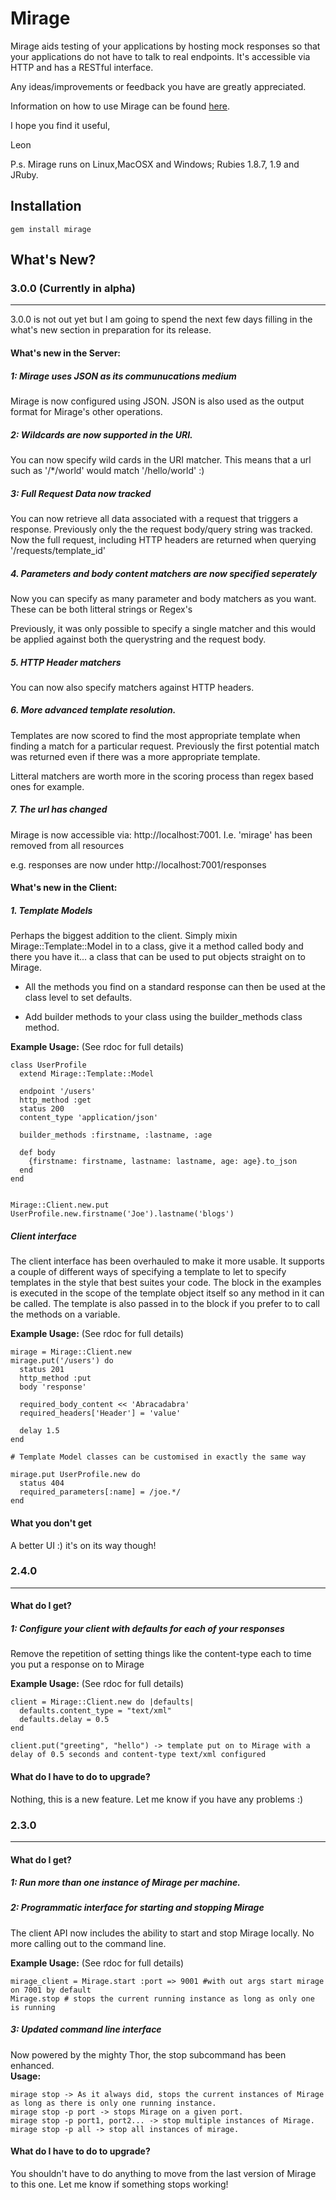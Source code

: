 Mirage
======
Mirage aids testing of your applications by hosting mock responses so that your applications do not have to talk to real endpoints. It's accessible via HTTP and has a RESTful interface.    

Any ideas/improvements or feedback you have are greatly appreciated.  
  
Information on how to use Mirage can be found [here](https://github.com/lashd/mirage/wiki).  
  
I hope you find it useful,  

Leon

P.s. Mirage runs on Linux,MacOSX and Windows; Rubies 1.8.7, 1.9 and JRuby.

Installation
------------
    gem install mirage 
    
What's New?
-----------
### 3.0.0 (Currently in alpha)
------------------------------
3.0.0 is not out yet but I am going to spend the next few days filling in the what's new section in preparation for its release.
#### What's new in the Server:
##### 1: Mirage uses JSON as its communucations medium
Mirage is now configured using JSON. JSON is also used as the output format for Mirage's other operations.
##### 2: Wildcards are now supported in the URI.
You can now specify wild cards in the URI matcher. This means that a url such as '/*/world' would match '/hello/world' :)
##### 3: Full Request Data now tracked
You can now retrieve all data associated with a request that triggers a response. Previously only the the request body/query string was tracked.
Now the full request, including HTTP headers are returned when querying '/requests/template_id'

##### 4. Parameters and body content matchers are now specified seperately
Now you can specify as many parameter and body matchers as you want. These can be both litteral strings or Regex's
  
Previously, it was only possible to specify a single matcher and this would be applied against both the querystring and the request body.
##### 5. HTTP Header matchers
You can now also specify matchers against HTTP headers.
##### 6. More advanced template resolution.
Templates are now scored to find the most appropriate template when finding a match for a particular request. Previously the first potential match was returned even
if there was a more appropriate template.

Litteral matchers are worth more in the scoring process than regex based ones for example.
##### 7. The url has changed
Mirage is now accessible via: http://localhost:7001. I.e. 'mirage' has been removed from all resources 

e.g. responses are now under http://localhost:7001/responses
#### What's new in the Client:
##### 1. Template Models
Perhaps the biggest addition to the client. Simply mixin Mirage::Template::Model in to a class, give it a method called body and there you have it... a class that can be used to put objects straight on to Mirage.
 
* All the methods you find on a standard response can then be used at the class level to set defaults. 
 
* Add builder methods to your class using the builder_methods class method.
 
**Example Usage:** (See rdoc for full details)  

    class UserProfile
      extend Mirage::Template::Model
      
      endpoint '/users'
      http_method :get
      status 200
      content_type 'application/json'
      
      builder_methods :firstname, :lastname, :age
      
      def body
        {firstname: firstname, lastname: lastname, age: age}.to_json
      end
    end
    
    
    Mirage::Client.new.put UserProfile.new.firstname('Joe').lastname('blogs')
    
##### Client interface
The client interface has been overhauled to make it more usable. It supports a couple of different ways of specifying a template
to let to specify templates in the style that best suites your code. The block in the examples is executed in the scope of the template
object itself so any method in it can be called. The template is also passed in to the block if you prefer to to call the methods
on a variable.

**Example Usage:** (See rdoc for full details)  

    mirage = Mirage::Client.new
    mirage.put('/users') do
      status 201
      http_method :put
      body 'response'
      
      required_body_content << 'Abracadabra'
      required_headers['Header'] = 'value'
      
      delay 1.5
    end
    
    # Template Model classes can be customised in exactly the same way
    
    mirage.put UserProfile.new do
      status 404
      required_parameters[:name] = /joe.*/
    end
#### What you don't get
A better UI :) it's on its way though!

### 2.4.0
---------
#### What do I get?
##### 1: Configure your client with defaults for each of your responses
Remove the repetition of setting things like the content-type each to time you put a response on to Mirage

**Example Usage:** (See rdoc for full details)  

    client = Mirage::Client.new do |defaults|
      defaults.content_type = "text/xml"
      defaults.delay = 0.5
    end  
    
    client.put("greeting", "hello") -> template put on to Mirage with a delay of 0.5 seconds and content-type text/xml configured
#### What do I have to do to upgrade?
Nothing, this is a new feature. Let me know if you have any problems :)
    
    


### 2.3.0
---------
#### What do I get?
##### 1: Run more than one instance of Mirage per machine.
##### 2: Programmatic interface for starting and stopping Mirage
The client API now includes the ability to start and stop Mirage locally. No more calling out to the command line.  

**Example Usage:** (See rdoc for full details)  

    mirage_client = Mirage.start :port => 9001 #with out args start mirage on 7001 by default
    Mirage.stop # stops the current running instance as long as only one is running  
    
##### 3: Updated command line interface
Now powered by the mighty Thor, the stop subcommand has been enhanced.  
**Usage:**  

    mirage stop -> As it always did, stops the current instances of Mirage as long as there is only one running instance.  
    mirage stop -p port -> stops Mirage on a given port.    
    mirage stop -p port1, port2... -> stop multiple instances of Mirage.  
    mirage stop -p all -> stop all instances of mirage.  
#### What do I have to do to upgrade?
You shouldn't have to do anything to move from the last version of Mirage to this one. Let me know if something stops working!
